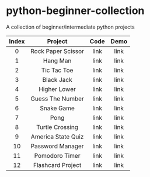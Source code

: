 # python-beginner-collection

A collection of beginner/intermediate python projects

| Index | Project | Code | Demo |
|:-:|:-:|:-:|:-:|
| 0 | Rock Paper Scissor | link | link |
| 1 | Hang Man | link | link |
| 2 | Tic Tac Toe | link | link |
| 3 | Black Jack | link | link |
| 4 | Higher Lower | link | link |
| 5 | Guess The Number | link | link |
| 6 | Snake Game | link | link |
| 7 | Pong | link | link |
| 8 | Turtle Crossing | link | link |
| 9 | America State Quiz | link | link |
| 10 | Password Manager | link | link |
| 11 | Pomodoro Timer | link | link |
| 12 | Flashcard Project | link | link |
